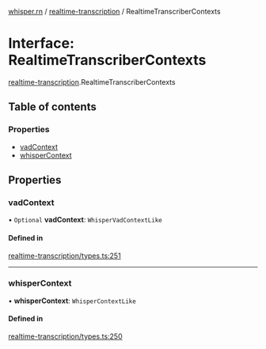 [whisper.rn](../README.md) / [realtime-transcription](../modules/realtime_transcription.md) / RealtimeTranscriberContexts

# Interface: RealtimeTranscriberContexts

[realtime-transcription](../modules/realtime_transcription.md).RealtimeTranscriberContexts

## Table of contents

### Properties

- [vadContext](realtime_transcription.RealtimeTranscriberContexts.md#vadcontext)
- [whisperContext](realtime_transcription.RealtimeTranscriberContexts.md#whispercontext)

## Properties

### vadContext

• `Optional` **vadContext**: `WhisperVadContextLike`

#### Defined in

[realtime-transcription/types.ts:251](https://github.com/mybigday/whisper.rn/blob/5c1c70c/src/realtime-transcription/types.ts#L251)

___

### whisperContext

• **whisperContext**: `WhisperContextLike`

#### Defined in

[realtime-transcription/types.ts:250](https://github.com/mybigday/whisper.rn/blob/5c1c70c/src/realtime-transcription/types.ts#L250)
